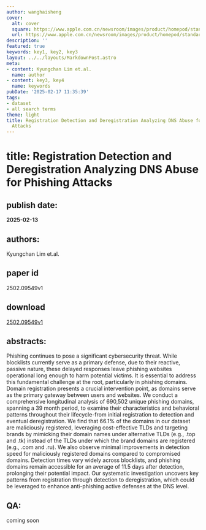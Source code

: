 ```yaml
---
author: wanghaisheng
cover:
  alt: cover
  square: https://www.apple.com.cn/newsroom/images/product/homepod/standard/Apple-HomePod-hero-230118_big.jpg.large_2x.jpg
  url: https://www.apple.com.cn/newsroom/images/product/homepod/standard/Apple-HomePod-hero-230118_big.jpg.large_2x.jpg
description: ''
featured: true
keywords: key1, key2, key3
layout: ../../layouts/MarkdownPost.astro
meta:
- content: Kyungchan Lim et.al.
  name: author
- content: key3, key4
  name: keywords
pubDate: '2025-02-17 11:35:39'
tags:
- dataset
- all search terms
theme: light
title: Registration Detection and Deregistration Analyzing DNS Abuse for Phishing
  Attacks
---
```


# title: Registration Detection and Deregistration Analyzing DNS Abuse for Phishing Attacks 
## publish date: 
**2025-02-13** 
## authors: 
  Kyungchan Lim et.al. 
## paper id
2502.09549v1
## download
[2502.09549v1](http://arxiv.org/abs/2502.09549v1)
## abstracts:
Phishing continues to pose a significant cybersecurity threat. While blocklists currently serve as a primary defense, due to their reactive, passive nature, these delayed responses leave phishing websites operational long enough to harm potential victims. It is essential to address this fundamental challenge at the root, particularly in phishing domains. Domain registration presents a crucial intervention point, as domains serve as the primary gateway between users and websites. We conduct a comprehensive longitudinal analysis of 690,502 unique phishing domains, spanning a 39 month period, to examine their characteristics and behavioral patterns throughout their lifecycle-from initial registration to detection and eventual deregistration. We find that 66.1% of the domains in our dataset are maliciously registered, leveraging cost-effective TLDs and targeting brands by mimicking their domain names under alternative TLDs (e.g., .top and .tk) instead of the TLDs under which the brand domains are registered (e.g., .com and .ru). We also observe minimal improvements in detection speed for maliciously registered domains compared to compromised domains. Detection times vary widely across blocklists, and phishing domains remain accessible for an average of 11.5 days after detection, prolonging their potential impact. Our systematic investigation uncovers key patterns from registration through detection to deregistration, which could be leveraged to enhance anti-phishing active defenses at the DNS level.
## QA:
coming soon
